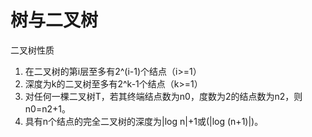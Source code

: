 # 树与二叉树



二叉树性质

1. 在二叉树的第i层至多有2^(i-1)个结点（i>=1）
2. 深度为k的二叉树至多有2^k-1个结点（k>=1）
3. 对任何一棵二叉树T，若其终端结点数为n0，度数为2的结点数为n2，则n0=n2+1。
4. 具有n个结点的完全二叉树的深度为|log n|+1或(|log (n+1)|)。

